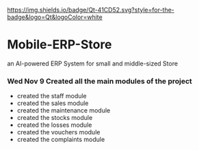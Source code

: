 https://img.shields.io/badge/Qt-41CD52.svg?style=for-the-badge&logo=Qt&logoColor=white
# Mobile-ERP-Store
an AI-powered ERP System for small and middle-sized Store

### Wed Nov 9 Created all the main modules of the project
 - created the staff module
 - created the sales module
 - created the maintenance module
 - created the stocks module
 - created the losses module
 - created the vouchers module
 - created the complaints module
